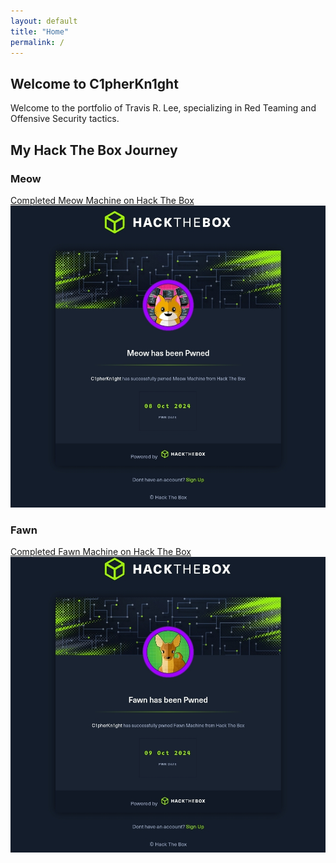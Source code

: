 ```yaml
---
layout: default
title: "Home"
permalink: /
---
```


## Welcome to C1pherKn1ght

Welcome to the portfolio of Travis R. Lee, specializing in Red Teaming and Offensive Security tactics.

## My Hack The Box Journey

### Meow
[Completed Meow Machine on Hack The Box](https://www.hackthebox.com/achievement/machine/2105172/393)  
![Meow Machine](assets/images/meow.jpg)

### Fawn
[Completed Fawn Machine on Hack The Box](https://www.hackthebox.com/achievement/machine/2105172/394)  
![Fawn Machine](assets/images/fawn.jpg)
